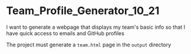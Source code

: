 # Team_Profile_Generator_10_21

I want to generate a webpage that displays my team's basic info
so that I have quick access to emails and GitHub profiles

The project must generate a `team.html` page in the `output` directory
